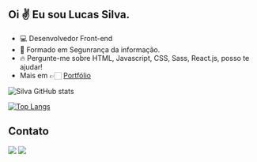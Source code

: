 ## Oi ✌ Eu sou Lucas Silva.

- 💻 Desenvolvedor Front-end
- 📕 Formado em Segunrança da informação.
- 🔥 Pergunte-me sobre HTML, Javascript, CSS, Sass, React.js, posso te ajudar!
- Mais em 👉🏻 [Portfólio](https://lucas-bio.netlify.app/)

![Silva GitHub stats](https://github-readme-stats.vercel.app/api?username=Lucassocorrosilva7&show_icons=true&theme=dracula)

[![Top Langs](https://github-readme-stats.vercel.app/api/top-langs/?username=Lucassocorrosilva7&layout=compact)](https://github.com/Lucassocorrosilva7/github-readme-stats)

## Contato

<div>   
  <a href = "mailto:lucasocorrosilva@gmail.com" target="_blank"><img src="https://img.shields.io/badge/-Gmail-%23333?style=for-the-badge&logo=gmail&logoColor=white"></a>
  <a href="https://www.linkedin.com/in/luquinhasssilva/" target="_blank"><img src="https://img.shields.io/badge/-LinkedIn-%230077B5?style=for-the-badge&logo=linkedin&logoColor=white"> </a>
</div>
